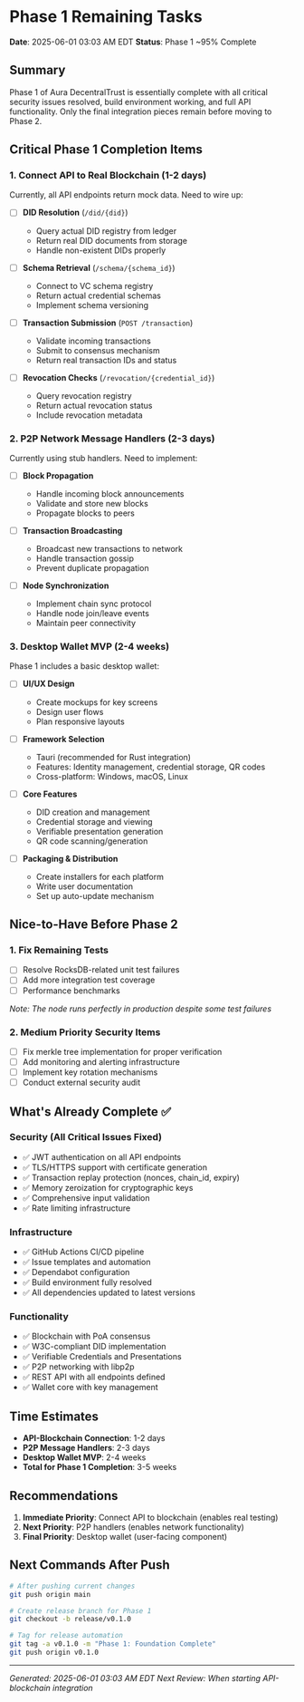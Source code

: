 # Phase 1 Remaining Tasks

**Date**: 2025-06-01 03:03 AM EDT
**Status**: Phase 1 ~95% Complete

## Summary

Phase 1 of Aura DecentralTrust is essentially complete with all critical security issues resolved, build environment working, and full API functionality. Only the final integration pieces remain before moving to Phase 2.

## Critical Phase 1 Completion Items

### 1. Connect API to Real Blockchain (1-2 days)
Currently, all API endpoints return mock data. Need to wire up:

- [ ] **DID Resolution** (`/did/{did}`)
  - Query actual DID registry from ledger
  - Return real DID documents from storage
  - Handle non-existent DIDs properly

- [ ] **Schema Retrieval** (`/schema/{schema_id}`)
  - Connect to VC schema registry
  - Return actual credential schemas
  - Implement schema versioning

- [ ] **Transaction Submission** (`POST /transaction`)
  - Validate incoming transactions
  - Submit to consensus mechanism
  - Return real transaction IDs and status

- [ ] **Revocation Checks** (`/revocation/{credential_id}`)
  - Query revocation registry
  - Return actual revocation status
  - Include revocation metadata

### 2. P2P Network Message Handlers (2-3 days)
Currently using stub handlers. Need to implement:

- [ ] **Block Propagation**
  - Handle incoming block announcements
  - Validate and store new blocks
  - Propagate blocks to peers

- [ ] **Transaction Broadcasting**
  - Broadcast new transactions to network
  - Handle transaction gossip
  - Prevent duplicate propagation

- [ ] **Node Synchronization**
  - Implement chain sync protocol
  - Handle node join/leave events
  - Maintain peer connectivity

### 3. Desktop Wallet MVP (2-4 weeks)
Phase 1 includes a basic desktop wallet:

- [ ] **UI/UX Design**
  - Create mockups for key screens
  - Design user flows
  - Plan responsive layouts

- [ ] **Framework Selection**
  - Tauri (recommended for Rust integration)
  - Features: Identity management, credential storage, QR codes
  - Cross-platform: Windows, macOS, Linux

- [ ] **Core Features**
  - DID creation and management
  - Credential storage and viewing
  - Verifiable presentation generation
  - QR code scanning/generation

- [ ] **Packaging & Distribution**
  - Create installers for each platform
  - Write user documentation
  - Set up auto-update mechanism

## Nice-to-Have Before Phase 2

### 1. Fix Remaining Tests
- [ ] Resolve RocksDB-related unit test failures
- [ ] Add more integration test coverage
- [ ] Performance benchmarks

*Note: The node runs perfectly in production despite some test failures*

### 2. Medium Priority Security Items
- [ ] Fix merkle tree implementation for proper verification
- [ ] Add monitoring and alerting infrastructure
- [ ] Implement key rotation mechanisms
- [ ] Conduct external security audit

## What's Already Complete ✅

### Security (All Critical Issues Fixed)
- ✅ JWT authentication on all API endpoints
- ✅ TLS/HTTPS support with certificate generation
- ✅ Transaction replay protection (nonces, chain_id, expiry)
- ✅ Memory zeroization for cryptographic keys
- ✅ Comprehensive input validation
- ✅ Rate limiting infrastructure

### Infrastructure
- ✅ GitHub Actions CI/CD pipeline
- ✅ Issue templates and automation
- ✅ Dependabot configuration
- ✅ Build environment fully resolved
- ✅ All dependencies updated to latest versions

### Functionality
- ✅ Blockchain with PoA consensus
- ✅ W3C-compliant DID implementation
- ✅ Verifiable Credentials and Presentations
- ✅ P2P networking with libp2p
- ✅ REST API with all endpoints defined
- ✅ Wallet core with key management

## Time Estimates

- **API-Blockchain Connection**: 1-2 days
- **P2P Message Handlers**: 2-3 days
- **Desktop Wallet MVP**: 2-4 weeks
- **Total for Phase 1 Completion**: 3-5 weeks

## Recommendations

1. **Immediate Priority**: Connect API to blockchain (enables real testing)
2. **Next Priority**: P2P handlers (enables network functionality)
3. **Final Priority**: Desktop wallet (user-facing component)

## Next Commands After Push

```bash
# After pushing current changes
git push origin main

# Create release branch for Phase 1
git checkout -b release/v0.1.0

# Tag for release automation
git tag -a v0.1.0 -m "Phase 1: Foundation Complete"
git push origin v0.1.0
```

---
*Generated: 2025-06-01 03:03 AM EDT*
*Next Review: When starting API-blockchain integration*
